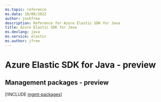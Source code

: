 ```yaml
---
ms.topic: reference
ms.data: 10/08/2022
author: joshfree
description: Reference for Azure Elastic SDK for Java
title: Azure Elastic SDK for Java
ms.devlang: java
ms.service: elastic
ms.author: jfree
---
```

# Azure Elastic SDK for Java - preview

## Management packages - preview
[!INCLUDE [mgmt-packages](elastic-mgmt-index.md)]